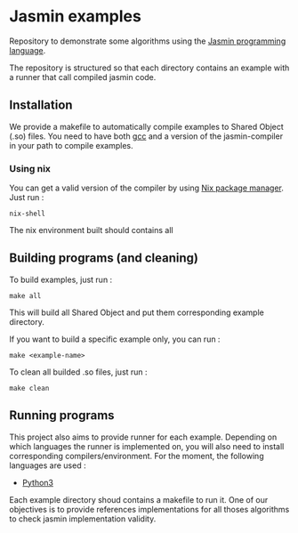 # Jasmin examples

Repository to demonstrate some algorithms using the [Jasmin programming language](https://github.com/jasmin-lang/jasmin).

The repository is structured so that each directory contains an example with a runner that call compiled jasmin code.

## Installation 

We provide a makefile to automatically compile examples to Shared Object (.so) files. You need to have both [gcc](https://gcc.gnu.org/) and a version of the jasmin-compiler in your path to compile examples.


### Using nix
You can get a valid version of the compiler by using [Nix package manager](https://nixos.org/). Just run : 
```
nix-shell
```

The nix environment built should contains all


## Building programs (and cleaning)


To build examples, just run : 
```
make all
```

This will build all Shared Object and put them corresponding example directory. 

If you want to build a specific example only, you can run : 
```
make <example-name>
```

To clean all builded .so files, just run : 
```
make clean
```

## Running programs

This project also aims to provide runner for each example. Depending on which languages the runner is implemented on, you will also need to install corresponding compilers/environment. For the moment, the following languages are used : 
* [Python3](https://www.python.org/)

Each example directory shoud contains a makefile to run it. One of our objectives is to provide references implementations for all thoses algorithms to check jasmin implementation validity.

